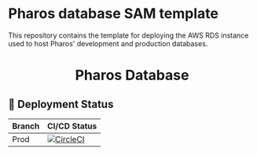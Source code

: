 # Pharos database SAM template

This repository contains the template for deploying the AWS RDS instance used to host Pharos' development and production databases.

<h1 align="center">
  Pharos Database
</h1>

## 🚀 Deployment Status

| Branch  | CI/CD Status                                                                                                                                                                                                                                                                       |
| ------- | ---------------------------------------------------------------------------------------------------------------------------------------------------------------------------------------------------------------------------------------------------------------------------------- |
| Prod    | [![CircleCI](https://dl.circleci.com/status-badge/img/circleci/39PL8myokkHY7obZPJeFEC/Cr5VZbHxzAnKKxeDWwJBR7/tree/main.svg?style=svg)](https://dl.circleci.com/status-badge/redirect/circleci/39PL8myokkHY7obZPJeFEC/Cr5VZbHxzAnKKxeDWwJBR7/tree/main) |


